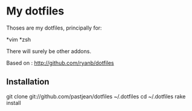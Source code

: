 My dotfiles
===========

Thoses are my dotfiles, principally for:

*vim
*zsh

There will surely be other addons.

Based on : http://github.com/ryanb/dotfiles

Installation
-------------
  git clone git://github.com/pastjean/dotfiles ~/.dotfiles
  cd ~/.dotfiles
  rake install


